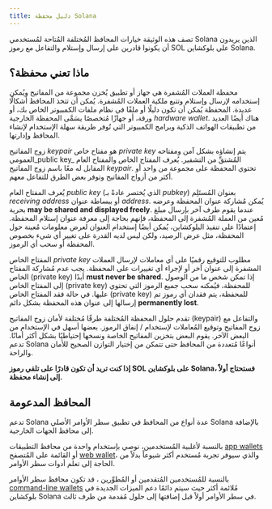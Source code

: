 ```yaml
---
title: دليل محفظة Solana
---
```


تصف هذه الوثيقة خيارات المحافظ المُختلفة المُتاحة لمُستخدمي Solana الذين يريدون أن يكونوا قادرين على إرسال وإستلام والتفاعل مع رموز SOL على بلوكشاين Solana.

## ماذا تعني محفظة؟

محفظة العملات المُشفرة هي جهاز أو تطبيق يُخزن مجموعة من المفاتيح ويُمكن إستخدامه لإرسال وإستلام وتتبع ملكية العملات المُشفرة. يُمكن أن تتخذ المحافظ أشكالًا عديدة. المحفظة يُمكن أن تكون دليلًا أو ملفًا في نظام ملفات الكمبيوتر الخاص بك، أو ورقة، أو جهازًا مُتخصصًا يسَمَّى المحفظة الخارجية _hardware wallet_. هناك أيضًا العديد من تطبيقات الهواتف الذكية وبرامج الكمبيوتر التي تُوفر طريقة سهلة الإستخدام لإنشاء المحافظ وإدارتها.

زوج المفاتيح _keypair_ هو مفتاح خاص _private key_ يتم إنشاؤه بشكل آمن ومفتاحه العمومي_public key_ المُشتقِّ من التشفير. يُعرف المفتاح الخاص والمفتاح العام المقابل له معًا باسم زوج المفاتيح _keypair_. تحتوي المحفظة على مجموعة من واحد أو أكثر من أزواج المفاتيح وتوفر بعض الطرق للتفاعل معهم.

يُعرف المفتاح العام _public key_ (الذي يُختصر عادةً بـ _pubkey_) بعنوان المُستَلِم _receiving address_ أو ببساطة عنوان _address_. يُمكن مُشاركة عنوان المحفظة وعرضه بحرية **may be shared and displayed freely**. عندما يقوم طرف آخر بإرسال مبلغ مُعين من العملة المُشفرة إلى المحفظة، فإنهم بحاجة إلى معرفة عنوان إستلام المحفظة. إعتمادًا على تنفيذ البلوكشاين، يُمكن أيضًا إستخدام العنوان لعرض معلومات مُعينة حول المحفظة، مثل عرض الرصيد، ولكن ليس لديه القدرة على تغيير أي شيء بخصوص المحفظة أو سحب أي الرموز.

المفتاح الخاص _private key_ مطلوب للتوقيع رقميًا على أي معاملات لإرسال العملات المشفرة إلى عنوان آخر أو لإجراء أي تغييرات على المحفظة. يجب عدم مُشاركة المفتاح الخاص (private key) أبدًا **must never be shared**. إذا تمكن شخص ما من الوصول إلى المفتاح الخاص (private key) للمحفظة، فيُمكنه سحب جميع الرموز التي تحتوي عليها. في حالة فقد المفتاح الخاص (private key) للمحفظة، يتم فقدان أي رموز تم إرسالها إلى عنوان هذه المحفظة بشكل دائم **permanently lost**.

تقدم حلول المحفظة المُختلفة طرقًا مُختلفة لأمان زوج المفاتيح (keypair) والتفاعل مع زوج المفاتيح وتوقيع المُعاملات لإستخدام / إنفاق الرموز. بعضها أسهل في الإستخدام من البعض الآخر. يقوم البعض بتخزين المفاتيح الخاصة ونسخها إحتياطيًا بشكل أكثر أمانًا. تدعم Solana أنواعًا مُتعددة من المحافظ حتى تتمكن من إختيار التوازن الصحيح للأمان والراحة.

**إذا كنت تريد أن تكون قادرًا على تلقي رموز SOL على بلوكشاين Solana، فستحتاج أولاً إلى إنشاء محفظة.**

## المحافظ المدعومة

تدعم Solana عدة أنواع من المحافظ في تطبيق سطر الأوامر الأصلي Solana بالإضافة إلى محافظ الجهات الخارجية.

بالنسبة لأغلبية المُستخدمين، نوصي بإستخدام واحدة من محافظ التطبيقات [app wallets](wallet-guide/apps.md) أو القائمة على المُتصفح [web wallet](wallet-guide/web-wallets.md)، والذي سيوفر تجربة مُستخدم أكثر شيوعاً بدلاً من الحاجة إلى تعلم أدوات سطر الأوامر.

بالنسبة للمُستخدمين المُتقدمين أو المُطوِّرين ، قد تكون محافظ سطر الأوامر [command-line wallets](wallet-guide/cli.md) مُلائمة أكثر حيث سيتم دائمًا دعم الميزات الجديدة في بلوكشاين Solana في سطر الأوامر أولاً قبل إضافتها إلى حلول مُقدمة من طرف ثالث.
